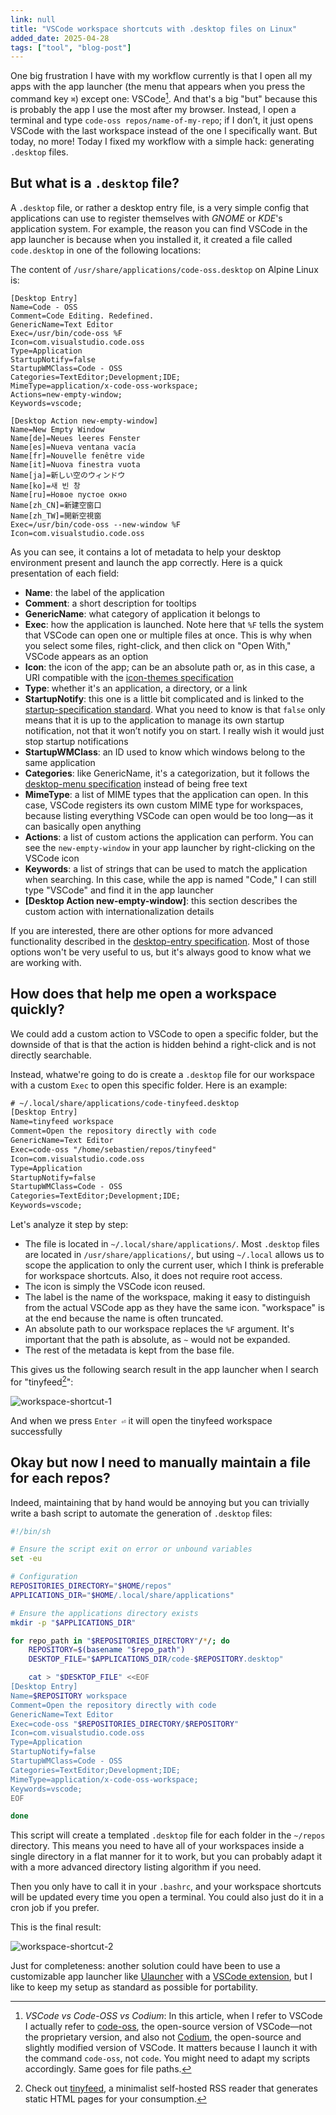 ```yaml
---
link: null
title: "VSCode workspace shortcuts with .desktop files on Linux"
added_date: 2025-04-28
tags: ["tool", "blog-post"]
---
```


One big frustration I have with my workflow currently is that I open all my apps with the app launcher (the menu that appears when you press the command key `⌘`) except one: VSCode[^clarification]. And that's a big "but" because this is probably the app I use the most after my browser. Instead, I open a terminal and type `code-oss repos/name-of-my-repo`; if I don’t, it just opens VSCode with the last workspace instead of the one I specifically want. But today, no more! Today I fixed my workflow with a simple hack: generating `.desktop` files.


## But what is a `.desktop` file?

A `.desktop` file, or rather a desktop entry file, is a very simple config that applications can use to register themselves with <dfn title="GNOME is a free and open-source desktop environment for Unix-like operating systems. Many major Linux distributions, including Debian, Fedora Linux, Ubuntu, Red Hat Enterprise Linux, and SUSE Linux Enterprise distribute GNOME as their default desktop environment">GNOME</dfn> or <dfn title="KDE is a free and open-source desktop environment for Unix-like operating systems. In its default configuration it resembles Microsoft Windows XP; however, extensive configurability allows radical departures from the default layout.">KDE</dfn>'s application system. For example, the reason you can find VSCode in the app launcher is because when you installed it, it created a file called `code.desktop` in one of the following locations:

<!-- - System package: `/usr/share/applications/code-oss.desktop`
- Manual install: `~/.local/share/applications/code-oss.desktop`
- Snap: `/var/lib/snapd/desktop/applications/code-oss_code-oss.desktop`
- Flatpak: `~/.local/share/flatpak/exports/share/applications/com.visualstudio.code_oss.desktop` -->

The content of `/usr/share/applications/code-oss.desktop` on Alpine Linux is:
```
[Desktop Entry]
Name=Code - OSS
Comment=Code Editing. Redefined.
GenericName=Text Editor
Exec=/usr/bin/code-oss %F
Icon=com.visualstudio.code.oss
Type=Application
StartupNotify=false
StartupWMClass=Code - OSS
Categories=TextEditor;Development;IDE;
MimeType=application/x-code-oss-workspace;
Actions=new-empty-window;
Keywords=vscode;

[Desktop Action new-empty-window]
Name=New Empty Window
Name[de]=Neues leeres Fenster
Name[es]=Nueva ventana vacía
Name[fr]=Nouvelle fenêtre vide
Name[it]=Nuova finestra vuota
Name[ja]=新しい空のウィンドウ
Name[ko]=새 빈 창
Name[ru]=Новое пустое окно
Name[zh_CN]=新建空窗口
Name[zh_TW]=開新空視窗
Exec=/usr/bin/code-oss --new-window %F
Icon=com.visualstudio.code.oss
``` 

As you can see, it contains a lot of metadata to help your desktop environment present and launch the app correctly. Here is a quick presentation of each field:  
- **Name**: the label of the application  
- **Comment**: a short description for tooltips  
- **GenericName**: what category of application it belongs to  
- **Exec**: how the application is launched. Note here that `%F` tells the system that VSCode can open one or multiple files at once. This is why when you select some files, right-click, and then click on "Open With," VSCode appears as an option  
- **Icon**: the icon of the app; can be an absolute path or, as in this case, a URI compatible with the [icon-themes specification](https://specifications.freedesktop.org/icon-theme-spec/latest/)  
- **Type**: whether it's an application, a directory, or a link  
- **StartupNotify**: this one is a little bit complicated and is linked to the [startup-specification standard](https://cgit.freedesktop.org/startup-notification/tree/doc/startup-notification.xml). What you need to know is that `false` only means that it is up to the application to manage its own startup notification, not that it won’t notify you on start. I really wish it would just stop startup notifications  
- **StartupWMClass**: an ID used to know which windows belong to the same application  
- **Categories**: like GenericName, it's a categorization, but it follows the [desktop-menu specification](https://specifications.freedesktop.org/menu-spec/latest/) instead of being free text  
- **MimeType**: a list of MIME types that the application can open. In this case, VSCode registers its own custom MIME type for workspaces, because listing everything VSCode can open would be too long—as it can basically open anything  
- **Actions**: a list of custom actions the application can perform. You can see the `new-empty-window` in your app launcher by right-clicking on the VSCode icon  
- **Keywords**: a list of strings that can be used to match the application when searching. In this case, while the app is named "Code," I can still type "VSCode" and find it in the app launcher  
- **[Desktop Action new-empty-window]**: this section describes the custom action with internationalization details  


If you are interested, there are other options for more advanced functionality described in the [desktop-entry specification](https://specifications.freedesktop.org/desktop-entry-spec/latest-single/#recognized-keys). Most of those options won't be very useful to us, but it's always good to know what we are working with.


## How does that help me open a workspace quickly?

We could add a custom action to VSCode to open a specific folder, but the downside of that is that the action is hidden behind a right-click and is not directly searchable.

Instead, whatwe're going to do is create a `.desktop` file for our workspace with a custom `Exec` to open this specific folder. Here is an example:

```txt
# ~/.local/share/applications/code-tinyfeed.desktop
[Desktop Entry]
Name=tinyfeed workspace
Comment=Open the repository directly with code
GenericName=Text Editor
Exec=code-oss "/home/sebastien/repos/tinyfeed"
Icon=com.visualstudio.code.oss
Type=Application
StartupNotify=false
StartupWMClass=Code - OSS
Categories=TextEditor;Development;IDE;
Keywords=vscode;
```

Let's analyze it step by step:  
- The file is located in `~/.local/share/applications/`. Most `.desktop` files are located in `/usr/share/applications/`, but using `~/.local` allows us to scope the application to only the current user, which I think is preferable for workspace shortcuts. Also, it does not require root access.  
- The icon is simply the VSCode icon reused.  
- The label is the name of the workspace, making it easy to distinguish from the actual VSCode app as they have the same icon. "workspace" is at the end because the name is often truncated.  
- An absolute path to our workspace replaces the `%F` argument. It's important that the path is absolute, as `~` would not be expanded.  
- The rest of the metadata is kept from the base file.  

This gives us the following search result in the app launcher when I search for "tinyfeed[^self-promotion]":

![workspace-shortcut-1](/workspace-shortcut-1.png)

And when we press `Enter ⏎` it will open the tinyfeed workspace successfully

## Okay but now I need to manually maintain a file for each repos?

Indeed, maintaining that by hand would be annoying but you can trivially write a bash script to automate the generation of `.desktop` files: 

```bash
#!/bin/sh

# Ensure the script exit on error or unbound variables
set -eu

# Configuration
REPOSITORIES_DIRECTORY="$HOME/repos"
APPLICATIONS_DIR="$HOME/.local/share/applications"

# Ensure the applications directory exists
mkdir -p "$APPLICATIONS_DIR"

for repo_path in "$REPOSITORIES_DIRECTORY"/*/; do
    REPOSITORY=$(basename "$repo_path")
    DESKTOP_FILE="$APPLICATIONS_DIR/code-$REPOSITORY.desktop"

    cat > "$DESKTOP_FILE" <<EOF
[Desktop Entry]
Name=$REPOSITORY workspace
Comment=Open the repository directly with code
GenericName=Text Editor
Exec=code-oss "$REPOSITORIES_DIRECTORY/$REPOSITORY"
Icon=com.visualstudio.code.oss
Type=Application
StartupNotify=false
StartupWMClass=Code - OSS
Categories=TextEditor;Development;IDE;
MimeType=application/x-code-oss-workspace;
Keywords=vscode;
EOF

done
```
This script will create a templated `.desktop` file for each folder in the `~/repos` directory. This means you need to have all of your workspaces inside a single directory in a flat manner for it to work, but you can probably adapt it with a more advanced directory listing algorithm if you need.  

Then you only have to call it in your `.bashrc`, and your workspace shortcuts will be updated every time you open a terminal. You could also just do it in a cron job if you prefer.  

This is the final result:

![workspace-shortcut-2](/workspace-shortcut-2.png)

Just for completeness: another solution could have been to use a customizable app launcher like [Ulauncher](https://ulauncher.io/) with a [VSCode extension](https://ext.ulauncher.io/-/github-brpaz-ulauncher-vscode-projects), but I like to keep my setup as standard as possible for portability.

[^clarification]: *VSCode vs Code-OSS vs Codium*: In this article, when I refer to VSCode I actually refer to [code-oss](https://github.com/microsoft/vscode), the open-source version of VSCode—not the proprietary version, and also not [Codium](https://github.com/VSCodium/vscodium), the open-source and slightly modified version of VSCode. It matters because I launch it with the command `code-oss`, not `code`. You might need to adapt my scripts accordingly. Same goes for file paths.

[^self-promotion]: Check out [tinyfeed](https://github.com/TheBigRoomXXL/tinyfeed), a minimalist self-hosted RSS reader that generates static HTML pages for your consumption.
